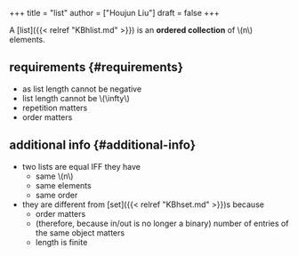 +++
title = "list"
author = ["Houjun Liu"]
draft = false
+++

A [list]({{< relref "KBhlist.md" >}}) is an ****ordered collection**** of \\(n\\) elements.


## requirements {#requirements}

-   as list length cannot be negative
-   list length cannot be  \\(\infty\\)
-   repetition matters
-   order matters


## additional info {#additional-info}

-   two lists are equal IFF they have
    -   same \\(n\\)
    -   same elements
    -   same order
-   they are different from [set]({{< relref "KBhset.md" >}})s because
    -   order matters
    -   (therefore, because in/out is no longer a binary) number of entries of the same object matters
    -   length is finite